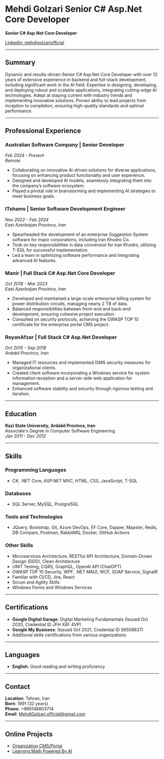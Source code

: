 # Mehdi Golzari Senior C# Asp.Net Core Developer

**Senior C# Asp.Net Core Developer**

[LinkedIn: mehdigolzariofficial](https://www.linkedin.com/in/mehdigolzariofficial)

---

## Summary

Dynamic and results-driven Senior C# Asp.Net Core Developer with over 12 years of extensive experience in backend and full-stack development, including significant work in the AI field. Expertise in designing, developing, and deploying robust and scalable applications, integrating cutting-edge AI technologies. Adept at staying current with industry trends and implementing innovative solutions. Proven ability to lead projects from inception to completion, ensuring high-quality standards and optimal performance.

---

## Professional Experience

### Australian Software Company | Senior Developer
*Feb 2024 - Present*  
*Remote*

- Collaborating on innovative AI-driven solutions for diverse applications, focusing on enhancing product functionality and user experience.
- Designed and developed AI models, seamlessly integrating them into the company’s software ecosystem.
- Played a pivotal role in brainstorming and implementing AI strategies to meet business goals.

### ITshams | Senior Software Development Engineer
*Nov 2022 - Feb 2024*  
*East Azerbaijan Province, Iran*

- Spearheaded the development of an enterprise Suggestion System software for major corporations, including Iran Khodro Co.
- Took on key responsibilities in data conversion for Iran Khodro, utilizing T-SQL for successful implementation.
- Led a team in optimizing software performance and integrating advanced AI features.


### Manir | Full Stack C# Asp.Net Core Developer
*Oct 2018 - Mar 2023*  
*East Azerbaijan Province, Iran*

- Developed and maintained a large-scale enterprise billing system for power distribution circuits, managing nearly 2 TB of data.
- Balanced responsibilities between front-end and back-end development, ensuring cohesive project execution.
- Consulted on security protocols, achieving the OWASP TOP 10 certificate for the enterprise portal CMS project.

### RoyanAfzar | Full Stack C# Asp.Net Developer
*Oct 2015 - Sep 2018*  
*Ardabil Province, Iran*

- Managed IT resources and implemented ISMS security measures for organizational clients.
- Created client software incorporating a Windows service for system information reception and a server-side web application for management.
- Enhanced software stability and security through rigorous testing and iteration.

---

## Education

**Razi State University, Ardabil Province, Iran**  
Associate's Degree in Computer Software Engineering  
*Jan 2011 - Dec 2012*

---

## Skills

### Programming Languages
- C#, .NET Core, ASP.NET MVC, HTML, CSS, JavaScript, T-SQL

### Databases
- SQL Server, MySQL, PostgreSQL

### Tools and Technologies
- JQuery, Bootstrap, Git, Azure DevOps, EF Core, Dapper, Mapster, Redis, DB Compare, Postman, RabbitMQ, Docker, GitHub Actions

### Other Skills
- Microservices Architecture, RESTful API Architecture, Domain-Driven Design (DDD), Clean Architecture
- UNIT Testing, CQRS, GraphQL, OpenAI API (ChatGPT)
- OWASP TOP 10 Security, WPF, .NET MAUI, WCF, SOAP Service, SignalR
- Familiar with CI/CD, Jira, React
- Scrum and Agility Skills
- Windows Forms and Windows Services

---

## Certifications

- **Google Digital Garage**: Digital Marketing Fundamentals (Issued Oct 2020, Credential ID JFH X4F 4VP)
- **Google My Business**: (Issued Oct 2021, Credential ID 56508637)
- Additional skills certifications from various organizations

---

## Languages

- **English**: Good reading and writing proficiency

---

## Contact

**Location**: Tehran, Iran  
**Born**: 1991 (32 years)  
**Phone**: +989148803714  
**Email**: [MehdiGolzari.official@gmail.com](mailto:MehdiGolzari.official@gmail.com)

---

## Online Projects

- [Organization CMS/Portal](https://Azrec.co.ir/)
- [Learning Math Powered By AI](https://mathcopilot2.chbk.run/)
